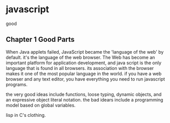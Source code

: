 # javascript
good

## Chapter 1 Good Parts

When Java applets failed, JavaScript became the 'language of the web' by default. 
it's the language of the web browser. The Web has become an important platform for application development,
and java script is the only language that is found in all browsers.
its association with the browser makes it 
one of the most popular language in the world.
if you have a web browser and any text editor, you have everything you need to run javascript programs.

the very good ideas include functions, loose typing, dynamic objects, and an expressive object literal notation.
the bad idears include a programming model based on global variables.

lisp in C's clothing.

